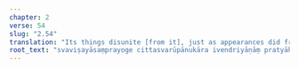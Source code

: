 ```yaml
---
chapter: 2
verse: 54
slug: "2.54"
translation: "Its things disunite [from it], just as appearances did from the faculties during sense restraint."
root_text: "svaviṣayāsaṃprayoge cittasvarūpānukāra ivendriyāṇāṃ pratyāhāraḥ"
---
```


